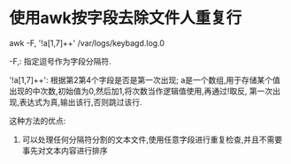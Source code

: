# 使用awk按字段去除文件人重复行
awk -F, '!a[$1,$7]++' /var/logs/keybagd.log.0

-F,: 指定逗号作为字段分隔符.

'!a[$1,$7]++': 根据第2第4个字段是否是第一次出现;
a是一个数组,用于存储某个值出现的中次数,初始值为0,然后加1,将次数当作逻辑值使用,再通过!取反,
第一次出现,表达式为真,输出该行,否则跳过该行.

这种方法的优点:
1. 可以处理任何分隔符分割的文本文件,使用任意字段进行重复检查,并且不需要事先对文本内容进行排序


